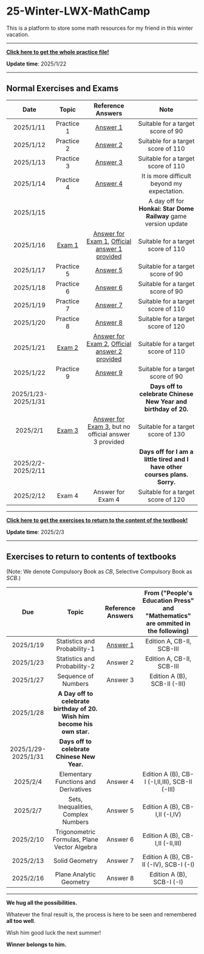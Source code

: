 # 25-Winter-LWX-MathCamp
This is a platform to store some math resources for my friend in this winter vacation.

---

**[Click here to get the whole practice file!](./For%20Star.pdf)**

**Update time**: 2025/1/22

---

## Normal Exercises and Exams

| Date | Topic | Reference Answers | Note |
| :----------: | :----------: | :----------: | :----------: |
| 2025/1/11 | Practice 1 | [Answer 1](./Reference%20Answers/参考解答1.pdf) | Suitable for a target score of 90 |
| 2025/1/12 | Practice 2 | [Answer 2](./Reference%20Answers/参考解答2.pdf) | Suitable for a target score of 110 |
| 2025/1/13 | Practice 3 | [Answer 3](./Reference%20Answers/参考解答3.pdf) | Suitable for a target score of 110 |
| 2025/1/14 | Practice 4 | [Answer 4](./Reference%20Answers/参考解答4.pdf) | It is more difficult beyond my expectation. |
| 2025/1/15 | | | A day off for **Honkai: Star Dome Railway** game version update | 
| 2025/1/16 | [Exam 1](./Exam/Exam1.pdf) | [Answer for Exam 1](./Reference%20Answers/试卷参考解答1.pdf), [Official answer 1 provided](./Reference%20Answers/试卷官方参考解答1.pdf)  | Suitable for a target score of 110 |
| 2025/1/17 | Practice 5 | [Answer 5](./Reference%20Answers/参考解答5.pdf) | Suitable for a target score of 90 |
| 2025/1/18 | Practice 6 | [Answer 6](./Reference%20Answers/参考解答6.pdf) | Suitable for a target score of 90 |
| 2025/1/19 | Practice 7 | [Answer 7](./Reference%20Answers/参考解答7.pdf) | Suitable for a target score of 110 |
| 2025/1/20 | Practice 8 | [Answer 8](./Reference%20Answers/参考解答8.pdf) | Suitable for a target score of 120 |
| 2025/1/21 | [Exam 2](./Exam/Exam%202.pdf) | [Answer for Exam 2](./Reference%20Answers/试卷参考解答2.pdf), [Official answer 2 provided](./Reference%20Answers/试卷官方参考解答2.pdf)  | Suitable for a target score of 110 |
| 2025/1/22 | Practice 9 | [Answer 9](./Reference%20Answers/参考解答9.pdf) | Suitable for a target score of 90 |
| 2025/1/23-2025/1/31 | | | **Days off to celebrate Chinese New Year and birthday of 20.** |
| 2025/2/1 | [Exam 3](./Exam/Exam%203.pdf) | [Answer for Exam 3](./Reference%20Answers/试卷参考解答3.pdf), but no official answer 3 provided  | Suitable for a target score of 130 |
| 2025/2/2-2025/2/11 | | | **Days off for I am a little tired and I have other courses plans. Sorry.** |
| 2025/2/12 | Exam 4 | Answer for Exam 4 | Suitable for a target score of 120 |

---

**[Click here to get the exercises to return to the content of the textbook!](./For%20Star%20[Textbook].pdf)**

**Update time**: 2025/2/3

---
## Exercises to return to contents of textbooks

(Note: We denote Compulsory Book as *CB*, Selective Compulsory Book as *SCB*.)

| Due | Topic | Reference Answers | From ("People's Education Press" and "Mathematics" are ommited in the following)   |
| :----------: | :----------: | :----------: | :----------: |
| 2025/1/19 | Statistics and Probability-1 | [Answer 1](./Reference%20Answers/回归教材参考解答1.pdf) | Edition A, CB-II,  SCB-III |
| 2025/1/23 | Statistics and Probability-2 | Answer 2 | Edition A, CB-II,  SCB-III |
| 2025/1/27 | Sequence of Numbers | Answer 3 | Edition A (B), SCB-II (-III) |
| 2025/1/28 | **A Day off to celebrate birthday of 20. Wish him become his own star.** | | 
| 2025/1/29-2025/1/31 | **Days off to celebrate Chinese New Year.** | | 
| 2025/2/4 | Elementary Functions and Derivatives | Answer 4 | Edition A (B), CB-I (-I,II,III),  SCB-II (-III) |
| 2025/2/7 | Sets, Inequalities, Complex Numbers | Answer 5 | Edition A (B), CB-I,II (-I,IV) |
| 2025/2/10 | Trigonometric Formulas, Plane Vector Algebra | Answer 6 | Edition A (B), CB-I,II (-II,III) |
| 2025/2/13 | Solid Geometry | Answer 7 | Edition A (B), CB-II (-IV), SCB-I (-I) |
| 2025/2/16 | Plane Analytic Geometry | Answer 8 | Edition A (B), SCB-I (-I) |


---

**We hug all the possibilities.**

Whatever the final result is, the process is here to be seen and remembered **all too well**. 

Wish him good luck the next summer!

**Winner belongs to him.**
